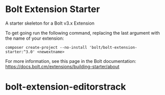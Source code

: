 Bolt Extension Starter
======================

A starter skeleton for a Bolt v3.x Extension

To get going run the following command, replacing the last argument with the name of your extension:

`composer create-project --no-install 'bolt/bolt-extension-starter:^3.0' <newextname>`  

For more information, see this page in the Bolt documentation: https://docs.bolt.cm/extensions/building-starter/about
# bolt-extension-editorstrack
